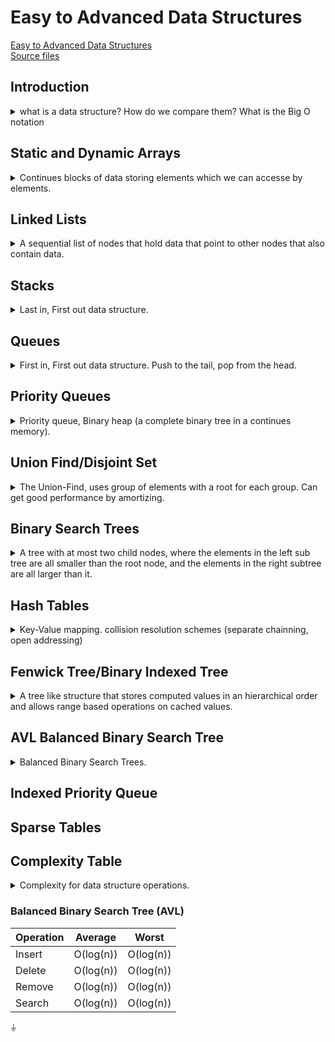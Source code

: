 <!--
ignore these words in spell check for this file
// cSpell:ignore nlex heapify Kruskal Treap inorder
-->

# Easy to Advanced Data Structures

[Easy to Advanced Data Structures](https://www.udemy.com/course/introduction-to-data-structures/) \
[Source files](https://github.com/williamfiset/Algorithms)

## Introduction

<details>
<summary>
what is a data structure? How do we compare them? What is the Big O notation
</summary>

> - A data structure is a way of organizing data so that it can be used effectively
> - they are essential ingratiates in creating fast and powerfull algorithms
> - they help to manage and organize data
> - they make code cleaner and easier to understand

**ADT** - abstract data type:\
an abstraction of a data structure that only provides the interface that a concrete data structure must uphold. it defines how the data structure should behave and what methods it has, but not how.

| Abstraction (**ADT**) | Implementation (**DS**)                                       |
| --------------------- | ------------------------------------------------------------- |
| List                  | Dynamic array, linked List                                    |
| Queue                 | Linked list based queue, Array based queue, stack based queue |
| Map                   | Tree map, Hash map, Hash table                                |
| Vehicle               | Golf cart, Bicycle, smart car                                 |

#### Understanding Space-Time Complexity

when we compare data structures as programmers, we ask ourselves

> - "how mush **time** does this algorithm need to finish?"
> - "how much **space** does this algorithm need to finish?"

the standard notations we use is the BIG O notations.\
there is also big theta notation, but it's less important

> "Big-O Notation gives an upper bound of the complexity in the **worst** case, helping to quantify performance as the input size becomes **arbitrarily large**"

for example, in the linked list, the worst case for search is when the searched element is in the end of the list, so the complexity is linear. same for space. we only care about arbitrary large input, the rest is meaningless in theory, so factors, constants and such are ignored.

these are the common complexcities, n being the input size.

| Complexicy        | Notation     | Notes         |
| ----------------- | ------------ | ------------- |
| Constant          | O(1)         |               |
| Logarithmic       | O(log(n))    | binary search |
| Linear            | O(n)         |               |
| Liner-logarithmic | O(n log (n)) | merge sort    |
| Quadric           | O(n^2)       |               |
| Cubic             | O(n^3)       |               |
| Exponential       | O(b^n), b>1  |               |
| Factorial         | O(n!)        |               |

> "Let _f_ be a function that describes the running time of a particular algorithm for an input size _n_"

we only care about the highest exponenet size, we can ignore constants, either for additions or multiplications, in theory, it doesn't matter, because the higher order power (term) will be dominant.

$
f(n) = 7log(n)^3 + 15n^2 +2n^3 +8 \\
O(f(n))= O(n^3)
$

examples of constants time running algorithms, linear time, quadric time. logarithmic time (binary search),

- finding all subsets of a set - O(n^2)
- finding all permutations of a string -O(n!)
- sorting with mergesort - O(n log(n))
- Iterating over all the cells in a matrix with n rows and m columns -O(n\*m)

</details>

## Static and Dynamic Arrays

<details>
<summary>
Continues blocks of data storing elements which we can accesse by elements.
</summary>

The array is probably the most used data structure.

> "A static array is a fixed length container containing n elements indexable from the range \[0,n-1]"

indexable mean that each slot/index (element) can be referenced with a number. static arrays are contentious slice of memory,all the elements are adjacent.

> - Used for storing and accessing sequentail data
> - Temporarily storing objects
> - Used by IO routines as buffer
> - Lookup tables and inverse lookup tables
> - Can be used to return multiple values from a function
> - Used in dynamic programming to cache answer to subproblems

access time is constant, because they are indexable. searching is linear time (we might need to traverse everyting), we can't insert /append or delete from static arrays. in dynamic arrayes, insertion and deletion is linear (we might need to shift everything), appending is constant time (assuming their is space available).

elements in array are postion based, and we use zero base indexing. elements can be iterated over, we usually use the square brackets notation "\[index]" to denote indexing. using a negative index or an index n or larger, we should get an out of bounds exception.

dynamic arrays are also indexed, but they also offer mechanics for growing and shrinking in size, we can add elements (to the end) or insert them(at any postion), and even remove them (requires reordering the array, or even shrinking it).

wc can implement a dynamic array with an underlying static array, when we need to add more elements, we create a new static array and copy all elements.

java source code implementation. the only intersting part is the implementation of the iterator.

</details>

## Linked Lists

<details>
<summary>
A sequential list of nodes that hold data that point to other nodes that also contain data.
</summary>

Each node contains data and a reference to the next node, the last node has a reference to null. used for separate chaining in hash tables and when implementing graphs.

terminology:

- head - the first node in a linked list
- tail - the last node in a linked list
- pointer - also called reference, tells us who the next node is
- node - a structure containing both the data and the pointer to the next node

A doubly linked list holds an additional pointer to the previous node, it makes traversal easier (going backwards is possible), but requires more space. doubly linked list also keep the tail exposed, so we can traverse it backwards, and removing nodes can be done in a constant time.

inserting - travel until we find where we want to insert the next node, stich it together.

```
inserted = new NODE(value)
inserted->next = current->next
current->next = inserted;
```

doubly linked list is similar, but with a lot more stiching to be done (we can't forget the 'previous' pointer)

```
inserted = new NODE(value)
inserted->next = current->next
inserted->prev = current
current->next = inserted;
inserted->next->prev = inserted
```

removing elements from a singly linked list, we can either use two pointers, with one lagging behind, so when the first pointer matches the node to remove, we can stich the nodes together, we can also use a trick that we use one travesal pointer, and when we find the element to remove, we swap the contents with the content of the next node and then we can safely remove the next on.

```
currentNode;
nodeBefore;
nodeBefore->next = curretNode->next;
delete currentNode;
```

removing a node from a doubly linked list is easier, once we find the node, we simply stich the previous and the next nodes together.

```
currentNode->prev->next = currentNode->next;
currentNode->next->prev = currentNode->prev;
delete currentNode;
```

in singly linked list, we can't elements from the tail easily, we need to reach it each time. in a doubly linked list we can always get the previous element so we can fix the tail.

java source code implementation. uses a NODE\<T> class. size is stored (not calculated). edge cases are removing when there is only one element. removing nodes by index (possible, just usually not exposed), another iterator implementation

</details>

## Stacks

<details>
<summary>
Last in, First out data structure.
</summary>

LIFO - last in, first out. push, pop, and peek.

> "one ended linear data structure which models a real world stack by having two primary operations, namely **push** and **pop**."

stacks are used in text editors, to undo operations, to keep track of matching brackets, used in programming to model recursion, using Depth First Search (DFS) on a graph.

getting the size is O(1), searching is O(N), because we need to pop all elements, and then push them back.

Example of using a stack to match brackets:\
every left bracket we find, we push to the stack, for a right brackets, we check if the stack not empty, and we check the top of the stack, if the top of the stack is the same type of the incoming bracket, we pop and continue. if they don't match then there is a problem, no need to check anymore. in the end we check that the stack is empty at the end of the operation.

Tower of Hanoi:\
moving elemens from stacks with constraints.

Stacks are usually implemented with arrays, linked list or double linked list. we have a head, and each time we add an element, we add it before the head, and it becomes the new head. popping an element is removing the head and setting the head to what is wasp pointing to. if we use an array then we keep track of the index of the last added element.

java source code implementation. uses a doubly linked list, nothing intresting.

</details>

## Queues

<details>
<summary>
First in, First out data structure. Push to the tail, pop from the head.
</summary>

FIFO - First in, first out.

> "Linear data structure which models a real world queues by having two primary operations, namely **enqueue** and **dequeue**."

we can enqueue (push element to the back), or dequeue (remove from front). terminology can be inconsistent, "enqueuing = adding = offering - pushing to the back", while "dequeue = polling = pop front = removing".

we always have a front and a back back end.

queues are used to model Breadth First Search (BFS) graph traversal, to keep track of a limited number of elements, to manage requests in order.

### Breadth First Search (BFS)

we have a graph, for every element, we (enqueue) push all the connections of the node into the queue, and then search from the front element (dequeue it) and repeat this until the queue is empty. in this pseudo code we modify the elements.

```pseudo
Let Q be a Queue
Q.enqueue(starting_model)
starting_node.visited = true
While Q is not Empty Do:
    node = Q.dequeue()
    For neighbor in neighbors(node):
        If neighbor as not been visited:
            neighbot.visited = true;
            Q.enqueue(neighbor)
```

### Implementations

We can implement queues with arrays (circular buffer?), or with linked lists. for a singly linked list, we add(enqueue) at the tail (back), and we pop (dequeue) from the head, each time we move the head forward.

java source code implementation. uses a doubly linked list, nothing intresting.

</details>

## Priority Queues

<details>
<summary>
Priority queue, Binary heap (a complete binary tree in a continues memory).
</summary>

Priority queues and heaps. Min and Max priority queues, binary heaps (sinking and swimming, sift down and sift up, bubble up and bubble down).

> "An ADT that operates similarly to a regular queue, except that **each elements has a certain priority**. The priority of the elements in the priority queue determines the order in which elements are removed from it"
>
> Priority queues can only hold elements that are comparable (support ordering, usually the 'less than' operator).

example with numbers, taking the smallest number.

we implement this ADT with a **heap**.

> - "A heap is a **tree** based DS that satisfies the **heap invariant** (the heap property): If A is a parent node of B then A is ordered with respect to B for all nodes A, B in the heap."
> - this means that the value of the parent node is always at the same relation to all of it's child nodes.
> - in a max heap, the parent node is always larger than than the child nodes, and in a min heap, always smaller. there is no defined relation between sibling nodes.

the heap helps us implement the priority queue. heaps aren't necessarily binary, they must be trees (can't contain cycles).

Priority queues usages:

- certain implementations of Dijkstras's shortest path algorithm.
- anytime we dynamically use 'get next best' or 'next worst'.
- Huffman encoding (lossless data compression).
- Best First Search algorithms such as **A\***.
- Minimum Spanning Tree algorithms/

complexity:

- construction is O(n) - from linear array, basis for heap sort.
- polling is O(log(n)) - take the root, might require reordering the heap to maintain the heap invariant.
- peeking is O(1) - without removing.
- adding is O(log(n)) - might need to reshuffle the heap.
- naive removing O(n)
- advanced removing (with hash table) O(log(n))
- naive contains O(n)
- advance contains (with has table) O(1)

as we can see, we can use a hash table to optmize some methods. this will be covered later.

### Turning Min Priority queue into a max Priority queue

most libraries provide just one of these two, either a max or a min priority queue. if we want the other, we need to make it ourselves. one way to hack this is to provide the comparable function and negate it. the other way is to negate the numbers before inserting them and when removing them. this works for signed numbers, not so much for classes or unsigned numbers.\
for strings, suppose we have compartoar _lex_,and it' negation _nlex_, s1 and s2 are strings, to get nlex we simply negate the value of lex (multiplying by -1).

### Inserting elements to binary heap

we use binary heaps for priority queues because it usually gives the best time complexity (better than linked list). There are many types of heaps(binary, fibonacci, binomial, pairing...).

> - "A binary is a binary tree that supports the heap in variant. in a binary tree, every node has exactly two children".
> - even leafs have exactly two children, its just that those children are null.
> - "A complete binary tree is a tree in which at every level, except possibly the last, is completely filled and all the nodes are as far left as possbile"

a canonical way of representing the complete tree haps is with an array. this gives us fast operations, as long as we maintain the structure of the complete binary tree.

- level 0 : index 0 (1)
- level 1 : index 1,2 (2)
- level 2 : index 3,4,5,6 (4)
- level 3 : index 7,8,9,10,11,12,13,14 (8)

> "let i be the parent node index:
>
> - left child index: 2i +1
> - right child index: 2i + 2
>
> (assuming zero based)"

- level 0 : 0 -> \[1,2]
- level 1 : 1 -> \[3,4], 2 -> \[5,6]
- level 2 : index 3 -> \[7,8], 4 -> \[9,10], 5 -> \[11,12], 6 -> \[13,14]

when we add nodes, we should manitain the heap invariants, we always add the new element at the lowest, first empty position, and from there we start bubbling up if needed. if the element is larger than parent, swap with parent, contniue to do so until we no longer violate the heap invariant.

### Removing elements from binary heap

removing the root is called polling, we don't need to search for the index, it's always the top element at index 0. to remove the root, we swap it with the last element index, remove the last element (which contained the previous root). and now that we are violating the heap invariant, we start bubbling down. we look at the children and swap with the smallest (prefring the left node), continue doing so.\
if we want to remove an element which isn't the root, we first search for it in the tree (linear search), we swap it with the last node, and do a bubble up again.\
we always work with swapping the last element and then bubbling up and down.

- polling is O(log(n)) - we know where the root is, and we do one operations per tree level.
- removing is O(n), we first search for the element, and then we perform the bubbling operations from that point.
- there is actually a better way to remove element.
  > "The inefficiency of the removal algorithm comes from the fact that we have to perform a linear search to find out where the an element is indexed at. What if instead we did a lookup using a _Hashtable_ to find out where a node is indexed at?\
  > A _hashtable_ provides constant time lookup and update for mapping from a key (the node value) to a value (the index)"

every value is mapped to the index, we can map the value to several indices with a set or tree set of indexes. at each bubbling operations we swap the values in both trees (data tree and index tree).

### Implementations

java implementations, using a comparable interface, heap size (last added index), heap capacity (which can grow), the '_heapify_' process (complexity of O(n)), we also have a map for the indices, which we use for checking if a heap contains an element, and for removing elements. swim is bubble up, sink is bubble down. swapping requires additional overhead for swapping the index map. when we remove from the middle of the heap we first check sinking, ad afterwards we check swimming.

</details>

## Union Find/Disjoint Set

<details>
<summary>
The Union-Find, uses group of elements with a root for each group. Can get good performance by amortizing.
</summary>

> "Union Find is a data structure that keeps track of elements which are split into one or more **disjoint sets**. It has two primary operations: **find** and **union**."

- find - given an element, find which group it belongs to
- union - merge two group together

example with magnets:

- we label all the numbers and merge them together based on attraction (proximity).
- each round we unify magnets into groups, or groups with other group.
- eventually we get one group.
- (this looks like an HLM thing)

Union Find (**UF**) are used in Kruskal's algorithm, grid percolation, network connectivity, finding the least common ancestor in trees, image processing.

the complexity for construction is O(n) uses &alpha;(n), which is amortized constant time for most operations.

### Kruskal Algorithm

Kruskal's minimum spanning tree algorithm.

> "Given a graph G = (V,E), we want to find a **Minimum Spanning Tree** in the graph (it may not be unique). A minimum spanning tree is a subset of the edges which connect all vertices in the graph with the minimal total edge cost."

each edge/link (connection between vetices/nodes) has a cost, and we want to touch all the vertices with the minimal cost total.

steps:

1. sort edges by ascending edge weight.
2. walk through the sorted edges and look at the nodes that are connected, if they are already unified (belong in the same group), keep going, otherwise, unify them and include the edge.
3. the algorithm terminates when every edge has been processed or all vertices have been unified into one group.

### Union and Find operations.

> "To begin using Union Find, first construct a bijection (a mapping) between your object and the intgers in the range [0,n)"

note: this step is not necessary, but it will allow us to construct and array-based union-find.

we don't have a specific order to how to map object to numbers, it just needs to be one-to-one relation, we should store it a lookup table. \
we then create an array, where each element is the mapping index of an object.

example, 12 objects, mapped into A-L, for now, we don't use path compression

| Object     | E     | F     | I     | D     | C   | A     | J     | L     | G     | K     | B     | H     |
| ---------- | ----- | ----- | ----- | ----- | --- | ----- | ----- | ----- | ----- | ----- | ----- | ----- |
| Lookup     | 0     | 1     | 2     | 3     | 4   | 5     | 6     | 7     | 8     | 9     | 10    | 11    |
| Unions - 1 | 0     | **0** | **4** | **4** | 4   | **6** | 6     | **0** | 8     | **4** | **6** | 11    |
| Unions - 2 | **4** | 0     | 4     | 4     | 4   | 6     | **4** | 0     | **0** | 4     | 6     | **8** |

for some index i in the array,the parent is going to be what's inside i in the array.
to unify, we look at the root node, and we change the parents.

- Union(C,K) root nodes are 4,9, so one of them (C) becomes the parent.
- Union (F,E) root nodes are 0,1, so one of them (F) becomes the parent.
- Union (A,J) root nodes are 5,6, J becomes the parent
- Union (A,B) root nodes are 6,10, so we merge the smaller group, and J is the parent.
- Union (C,D) root nodes are 4,3, C is the bigger group, now parent
- Union (D,I) root nodes are 4,2, C is the bigger group, now parent
- Union (L,F) root nodes are 6,0, E is the parent
- Union (C,A) root nodes are 4,6, both are groups, C is larger, J's parent is C, but A,B still point to J,
- Union (A,B) root nodes are 4,4 no need to do anything
- Union (H,G) root nodes are 11,8, choose one as parent
- Union (H,F) root nodes are 8,0, E group is larger.
- Union (H,B) root nodes are 8,4, C group is larger

and now we are done.

> - Find: "To _find_ which componenet a particular element belongs to find the root of that componenet by following the parent nodes until a self loop is reached (a node who's parent is itself)."
> - Union: "To _unify_ two elements find which are the root nodes of each component and if the root nodes are different make one of the root nodes be the parent of the other."
>   we don't "un-union' elements, we only change the top root nodes, not all the children.
>   the number of componenets is the number of the roots remaning, the number of root nodes never increase.

so far, we don't support the nice amortized &alpha;(n) complexity.\
checking if H and B belong to the same group requires five hops, and this can get much worse. depending on how we grouped them together.
H->G->E->C \
B->J->C

### Path Compression

this is what makes the Union-Find have &alpha;(n) complexity.

everything point to the root node, at each search we change the root node, we should always have at most two levels.

| Object   | A   | B   | C   | D   | E   | F   | G   | H   | I   | J   |
| -------- | --- | --- | --- | --- | --- | --- | --- | --- | --- | --- |
| Lookup   | 0   | 1   | 2   | 3   | 4   | 5   | 6   | 7   | 8   | 9   |
| Unions-1 | 0   | 1   | 2   | 3   | 4   | 5   | 6   | 7   | 8   | 9   |

- Union(A,B)
- Union(C,D)
- Union(E,F)
- Union(G,H)
- Union(I,J)
- Union(J,G)
- Union(H,F)
- Union(A,C)
- Union(D,E)
- Union(G,B)
- Union(I,J)

regular mode:

> A->B->C->D->E \
> F->E \
> G->H->E \
> J->I->H-->>E

checking if J and A are in the same group will take a lot of jumps.

with path compression:

> C->D->E \
> A->D->E \
> B->E \
> G->E \
> J->E \
> I->E \
> F->E \
> H->E

the check is much shorter, because we reduced the levels between each node and the parent. it also becomes stable. at each iteration we compress the path, so subsequent checks become faster.

### Implementation

java source code, we track the parents of each element (root), we have an array of sizes for each component. we start with each elements having itself as a root and size of 1. when we call find, we first find the root regularly, and then we update the path from it to the parent and making all elements point to the root as their root element.\
the root nodes contain the sizes, once something has been merged, the 'size' of it becomes irreverent, and we would never look it up again. we use intgers rather than objects, it's easier to do so, we can simply keep the elements in a map and use the index number to find it in our arrays.

```java
public int find (int p){
  int root = p;
  while (root != id[root])
  {
    root = id[root]; // find root
  }
  while (p! =root)
  {
    int next = id[p]; //exchange and update
    id[p] = root;
    p= next;
  }
  return root;
}

public void unify(int p, int q){
  int root1 =find(p); //path compression happens here
  int root2 =find(q); //path compression happens here
  if (root1 == root2) return; //same group already
  if (sz[root1] < sz[root2]) //which root is larger
  {
    sz[root2]+= sz[root1]; // update sizes
    id[root1] = root2; //make one the root of the other
  }
  else
  {
    sz[root1]+= sz[root2];
    id[root2] = root1;
  }

  --numComponents; // decrease the number of components, because we merged two groups
}
```

</details>

## Binary Search Trees

<details>
<summary>
A tree with at most two child nodes, where the elements in the left sub tree are all smaller than the root node, and the elements in the right subtree are all larger than it.
</summary>

> "A tree is an undirected graph which satisfies any of the following defintions:
>
> - An acyclic connected graph (no cycles).
> - A connected graph with N nodes and N-1 edges.
> - A graph in which any two vertices are connected by _exactly_ one path"

a tree has a root node. any node can be a root.
a child is a node extending from another node. A parent node is the inverse of this. the root note has no parent (although it's sometimes useful to assign to sat that it's its' own parent, like file systems tree). a leaf node is a node with no children. subtree is a tree entirely containted inside a another tree. a single node is a subtree.

a binarty tree is a tree in which every node has at most two child nodes.

> "A **binary search tree** is a binary tree that satisfies the **BST invariant**: left subtree has smaller elements and right subtree has larger elements than of that of parent node."

duplicate values are sometimes allowed, but we usually don't need them.

usages

- Binary search tree (BSTs)
  - Implementation of some Map and Set ADTs
  - Red black Tree
  - AVL Tree
  - Splay Tree
  - etc...
- Implementain a binary heap
- Syntax tree (for the compiler and calculator)
- Treap - a probabilistic DS (a randomized BST)

the complexity of a binary search tree operations is O(log(n)) in the average case, but in the worst case (degenerate tree) we can have worse performance (linear complexicy).

[tree visualization tool](https://www.cs.usfca.edu/~galles/visualization/BST.html)

### Insertion

elements must be comparable, so that they could be ordered inside the tree.
we compare a the value of the inserted element to the current node, if larger, we move to the right node, if smaller, the left node,if the child node it that direction doesn't exist, we create a new node. for equality cases we can allow duplicates or not.

on random data, we get O(log(n)) complexity, but for sorted data we get linear complexity.

### Removal

removing elements is more complicated, but we can look at is a two steps process.

> 1.  Find the element we wish to remove (if it exists)\
>     when we search, there are four options.
>
>     1.  we hit a null node, which means the value does not exist within our tree.
>     2.  Compeator value equal to 0, element found
>     3.  Compeator value less than 0, the value can be the left subtree
>     4.  Compeator value less greater 0, the value can be the right subtree
>
> 2.  Replace the node we want to remove with it's successor (if any) to maintain the BST invariant.\
>     to remove a node, there are again four cases:
>     1. Node to remove is a Leaf node (no children). just remove it,don't forget to fix it from the parent (remove the reference).
>     2. node to remove has left subtree, but not right subtree. the successor of the node we remove will become the root of the subtree (don't forget to fix the parent link).
>     3. node to remove has right subtree, but not left subtree. same as the earlier case.
>     4. node to remove has both subtrees. the successor can "either the **largest value** in the _left subtree_, or the the **smallest value** in the _right subtree_".

> "the **largest value** in the _left subtree_ satisfies the BST invariant because it is larger then anything else in the left subtree, but smaller than anything in the right subtree, because it was found in the left subtree."

same logic applies for the **smallest value** in the _right subtree_.

we go once to one side, and then continue all the way with the other side.

we copy the value from the successor and overwrite the value we wanted to remove, now we perform the remove operation on the 'duplicated' successor element. the successor node will never have both children nodes, so we don't have much complications to worry about.

### Traversal

three types of traversals that are defined recursively
-PreOrder - current node is processed _before_ the children node
-InOrder - current node is processed _between_ children node
-PostOrder - current node is processed _after_ the children node
-Level Order Traversal - process layers by layer. uses breadth first search with a queue.

```
preorder(node):
  if node == null: return
  print(node.value)
  preorder(node.left)
  postorder(node.right)

inorder(node):
if node == null: return
  inorder(node.left)
  print(node.value)
  inorder(node.right)

postorder(node)
  if node == null: return
  preorder(node.left)
  postorder(node.right)
  print(node.value)
```

when we do **inorder** traversal and print, it means we print the elements in ascending order.

a level order travesal uses a queue, we do a breadth first search, we push the root to the queue, and then we start cycling until the queue is empty, we take the element from the queue, and push the children of that node into the queue.

```
let q = Queue
q.push(root)
while (!q.empty):
  let n = q.pop()
  process(n)
  q.push(n.left)
  q.push(n.right)

```

### Implementation

java source code. the data must extend the Comparable interface, some iterator stuff, as usual.

</details>

## Hash Tables

<details>
<summary>
Key-Value mapping. collision resolution schemes (separate chainning, open addressing)
</summary>

> "A Hash table is a data structure that provides a mapping form the key to the values using a technique called _hasing_."

key values pair, kays must be unique (values don't have to be), a key is mapped to a value. we can use Hash table to track frequencies.

we can construct a mapping between any type of keys and value, as long as the key is **hashable**.

### Hash Functions

> "A hash function _H(x)_ is a function that maps a key 'x' to a whole number in a fixed range."

the result of the hash funcion doesn't have to be unique,we can have hash functions for any type of key, not just numeric values(strings and objects). hash function can be simple or complicated

> "if _H(x) == H(y)_ then objects x,y **might be equal**, but if _H(x) != H(y)_ then x,y are **certainly not equal**."

this property means we can use hash functions to speed up comparison of objects, if we have their hash value, we can compare the hash value to see if they match or don't match, if they don't match, we don't need to compare the objects themselves, only if they match, we need to check the complete contents. for files, this is part of the checksum.

a hash function must be **deterministic**, _H(x)_ should always produce the same hash value, and never something else. we would like the function to be uniform, so that we minimize the number of _hash collision_, a hash collision is when two elements map to the same hash value.

> Q: "What makes a key of type T _hashable?"_
>
> A: "Since we are going to use hash functions in the implementaton of our hash tale we need our hash functions to be _deterministic_. To Enforce this behavior,we demand the the _keys used in our has table are immutable data types_. Hence, if a key of type T is immutable, and we have a hash function _H(k)_ defind for keys k of type T then we say a key of type T is hashable."

we would like a very fast insertion, lookup and removal time the data we are placing within our hash table. we can get this is O(1) complexcity by using a hash function as a way to index into as hash table. the O(1) applies only if we really do have a good unifrom hash function.

### Collision Resolutions

when two values are hashed to the same location, we get a hash collision. there are many techniques two solve this issue, we will focus on two of them

> - "**Separate chainging** deals with hash collisions by maintaining a data structure (usually a linked list) to hold all the different values which hashed to a particular value."
> - "**Open addressing** deals with hash collisions by finding another place within the hash table for the object to go by offsetting it from the position to which it hashed to."

### Separate Chaining

we store both the key and the value in the linked list block. when we insert and detect a collision, we push the new value into the contained data structure. for searching (finding), we use the hash function to detect where (at which bin/list) the element should be, and then we limit our search.\
if our hashtable becomes too big (with too many elements in each bin), and we want to maintain the constant time behavior, we can use a larger hash table (have more bins that keys can match into) with shorter chains, so we re-calculate the hash value for each element and insert it into the new hash table.\
we don't necessarily have to use a linked lists, we can use a tree (binary, self balancing), an array, or some hybrid combinantion (like Java HashMap, switching from linked list to tree), these might be more memory intensive then simple linked lists and harder to implement.

source code in java, we might want to cache the hash code (calculate once and store) so we don't repeat this calculation (especially for keys with linear time complexity to calculate the hash). we have a deafult capacity (number of bins) and some logic to decide when to increase the the capacity. our keys are created from a separate function that uses the hash value (which is an unconstrained number) and normalizes it into the range of the capacity. a method to resize the table.

### Open Addresssing

key &rarr; hash value &rarr; index.

in open addressing, they key-value pairs are stored in the table (the array) itself, and not in a separeate data structure. this means we really care about the the size of the hash table and how many elements are currently in it.

the load factor is denoted as &alpha;, and is the ration between the number of element in the table and the size (capacity).
$$ Load\ factor = \frac{Items\ in \ Table}{Size\ of\ Table}$$

once we have too many elements in the table, it becomes diffult to find empty places to add elements, and matching elements can also become less efficient.

> "The O(1) constant time behavior attributed to hash tables assumes the load factor(&alpha;) is kept below a certain fixed value. this means that once &alpha; > _threshold_ we need to grow the table size (ideally exponentially, e.g double)."

a graph from wikipedia the shows that once we reach a certain threshold of the load factor, the performance of the linear probing methods (such as open addressing) becomes much worse than that of separate chainning.

when we insert an element into an open addressing table, we compute the original hash value for the key and the required position, if the position is empty, great, we add the element there. if it's occupied, we use a probing sequence _P(x)_ and offset the current position, we keep doing this until we find an onoccupied spot.

there are an infinite number of probing sequences, such as:

- Linear probing $P(x) = ax+b$. a,b are constants.
- Quadratic probing $P(x) = ax^2+bx +c$. a,b,c are constants.
- Double Hashing $P(k,x) = X*H_2(k)$. H2 is c secondary hash function on the key.
- Pseudo random $P(k,x) = x*RNG(H(k),x))$. RNG is a random number generator function seeded with H(k).

pseudo random will still be determinsic, as we always seed it using the hash value of the key.

Chaos with cycles:\
a problem is that most probing sequences tend to produce a cycle shorter than the table size itself, this means that even if the load factor is below 1 (there are still open locations), we won't reach them and be stuck in a loop. we usually restrict the domain of the probing to those who produce cycles of size n.

for table of size N, H(k) is a hashing function and P(k,x) is a probing function. the following is the general insertion method.

```
x:=1
keyHash :=H(k)
index := keyHash

while table[index] != null:
  index = (keyHash + P(k,x)) Mod N
  x=x+1

insert (k,v) at table [index]
```

#### Linear Probing

we offset the index by using a probing function.

Linear probing is a method which probes according to a linear formula: $P(x) = ax +b$. where a and b are constants and a is not zero. the constant b is obsolete. the problem is that this probing won't necessarily produce a fully cycle of size n.\
assume p(x) = 3x, H(k) =4, N=9. we get an infinite loop of probing only three locations.

> 1. H(k) + P(0) Mod N = 4
> 2. H(k) + P(1) Mod N = 7
> 3. H(k) + P(2) Mod N = 1
> 4. H(k) + P(3) Mod N = 4
> 5. H(k) + P(4) Mod N = 7
> 6. H(k) + P(5) Mod N = 1
> 7. H(k) + P(6) Mod N = 4
> 8. H(k) + P(7) Mod N = 7
> 9. H(k) + P(8) Mod N = 1
>
> ...

we need to determine:

> Q: "which value(s) of consant _a_ in P(x) = ax produce a full cycle module N?"\
> A: "This happens when _a_ and N are **relatively prime**. two number are relatively prime if the **greatest common denominator (GCD)** is equal to one. Hence, when GCD(_a_,N) = 1 the probing function P(x) will be able to generate a complete cycle and we will ways be able fo find an empty bucket!."

relatively prime numbers examples:

| N   | _a_ | GCD | relatively prime? |
| --- | --- | --- | ----------------- |
| 9   | 6   | 3   | No                |
| 9   | 9   | 9   | No                |
| 10  | 6   | 2   | No                |
| 11  | 6   | 1   | Yes               |
| 11  | 22  | 11  | No                |
| 15  | 14  | 1   | Yes               |
| 15  | 12  | 1   | Yes               |

a common choice is to use P(x) =1\*x, because the gcd will always be 1. when we resize the table the probing function shouldn't change (so the GCD will still be 1).

#### Quadratic Probing

this time, our probing function P(x) is quadratic formula $P(x) = ax^2 +bx +c$. where a,b,c are constants, a is not zero, and c is obsolete. we still need to be worried about infinite loops.

assume p(x) = 2x^2 +2 , H(k) =4, N=9. we get an infinite loop of probing only two locations.

> 1. H(k) + P(0) Mod N = 4
> 2. H(k) + P(1) Mod N = 7
> 3. H(k) + P(3) Mod N = 4
> 4. H(k) + P(4) Mod N = 7
> 5. H(k) + P(6) Mod N = 4
> 6. H(k) + P(7) Mod N = 7
>
> ...

> so what kinds of probing function do always work?
>
> 1. let P(x) = x^2, keep the table size a prime number greater than 3 and keep the load factor (&alpha;) below 0.5
> 2. let P(x) = (x^2 + x)/2 and keep the table size a power of 2.
> 3. let P(x) = (-1^x)\*x^2 and keep the table size a prime N when N is congruent to 3 mod 4;

(e.g N = 23, a prime where 23 mod 4 = 3)

we will focus on the second form, $P(x) = (x^2 +x)/2$. where table size is power of 2.

assume N=8 (power of two), load factor = 0.4. so threshold before resize is 3.

| Operation       | Hash          | Probing result          | index | note                            |
| --------------- | ------------- | ----------------------- | ----- | ------------------------------- |
| insert(k1,v1)   | H(k1) = 6     | p(0)=0                  | 6     |                                 |
| insert(k2,v2)   | H(k2) = 5     | p(0)=0                  | 5     |                                 |
| insert(k3,v3)   | H(k3) = 5     | p(1)=1,P(2)=3           | 0     | collisions, resize from 8 to 16 |
| re-inset(k3,v3) | H(k3) = 5     | P(0)=0                  | 5     |                                 |
| re-inset(k2,v2) | H(k2) = 5     | p(1)=1                  | 9     | collision                       |
| re-inset(k1,v1) | H(k1) = 6     | p(1)=1                  | 7     | collision                       |
| insert(k4,v4)   | H(k4) = 35410 | P(0)=0                  | 2     |                                 |
| update(k3,v5)   | H(k3) = 5     | P(1)=0                  | 5     | update value, k3 already exists |
| insert(k6,v6)   | H(k6) = -6413 | P(0)                    | 3     |                                 |
| insert(k7,v7)   | H(k7) = 2     | P(1)=1, p(2)=3, P(3) =6 | 8     | collisions                      |

#### Double Hashing

This time we use a double hashing probing function, $P(k,x) = x*H_2(k)$ where H2(k) is a second hash function.
h2(k) must has the same types of keys as h1(k),

> Note: double hashing reduces to linear probing (except that the constant is unknown until linear run time)

we still can run into the same problem where we can run into infinite cycles.
to fix this we can pick a table size which is a prime factor and choose a delta value &delta;
$\delta =H_2(K)\ mod\ N$. if delta is zero, we are guranteed to be stuck in a cycle. so we limit the delta between 1 inclusive and N (exclusive), so if N is prime, the gcd will always be 1.
this ensures that we won't get in a cycle.

we need an additional hash function that works with the same type, we want a systematic way to produce a hash function.
there are many well known hash function (a pool called _universal hash functions_), which operate on fundamental data types.

example with double hashing, P(x)= x\*H2(K), table size n =7, factor &alpha; = 0.75, so we resize at 5 elements/

| Operation        | Hash                      | delta &delta;          | Result                                   | index | note                                        |
| ---------------- | ------------------------- | ---------------------- | ---------------------------------------- | ----- | ------------------------------------------- |
| insert(k1,v1)    | H1(k1) = 67 , H2(k1) = 34 | 34 mod 7 = 6           | 67 + 0\*6 mod 7                          | 4     |                                             |
| insert(k2,v2)    | H1(k2) = 2, H2(k2) = -79  | -79 mod 7 = 5          | 2 + 0\*5 mod 7                           | 2     |                                             |
| insert(k3,v3)    | H1(k3) = 2, H2(k3) =10    | 10 mod 7 =3            | 2 +0\*3 mod 7, 2+1\*3 mod 7              | 5     | hash collision                              |
| insert(k4,v4)    | H1(k4) = 2, H2(k4) = 7    | 7 mod 7 =0 -> **1**    | 2 +0 \*1 mod 7, 2+1 \*1 mod 7            | 3     | limit delta to 1, hash collision            |
| update(k3,v5)    | H1(k3) =2 , H2(k3) = 10   | 10 mod 7 =3            |                                          | 5     | update                                      |
| insert(k6,v6)    | H1(k6) =3 , H2(k6) =23    | 23 mod 7 =2            | 3+0\*2 mod 7, 3+1\*2 mod 7, 3+2\*2 mod 7 | 1     | collisions, need to resize, 7\*2 = 14 ~= 17 |
| re-insert(k6,v16 | H1(k6) = 3 , H2(k6) = 23  | 23 mode 17 = 6         | 3 + 0\*6 mod 17                          | 3     |                                             |
| re-insert(k2,v2) | H1(k2) = 2, H2(k2) = -79  | -79 mod 17 = 11        | 2 + 0\*11 mod 7                          | 2     |                                             |
| re-insert(k4,v4) | H1(k4) = 2, H2(k4) = 7    | 7 mod 17 =7            | 2 +0 \*7 mod 17, 2+1 \* 7 mod 17         | 9     | hash collision                              |
| re-insert(k1,v1) | H1(k1) = 67, H2(k1) =34   | 34 mod 17 = 0 -> **1** | 67 +0\*\1 mod 17                         | 16    |                                             |
| re-insert(k3,v5) | H1(k3) = 2, H2(k3) =10    | 10 mod 17 =10          | 2 +0\*10 mod 17, 2+1\*10 mod 17          | 12    | hash collision                              |
| insert(k7,v7)    | H1(k7) = 15, H2(k7) =3    | 3 mod 17 =3            | 15+0\*3 mod 17                           | 15    |                                             |

#### Removing Elements

when we remove naively, we will run into problem, we replace a remove element with a null, but that means we stop searching.
one method to handle this is to use a specific marker called 'a tombstone', which indicates that this index once contained an element, so we need to keep searching.
tombstone count as filled elements, so once we increase the size we get rid of them as part of the re-insertion process.
Additionally, we can replace a tombstone when we insert elements. when we search for values and go over tombstone, we can replace the first tombstone with the value we found.

### Implementation

java, generic, implements Iterable, has default capacity and load factors, threshold.
Tombstone element, a method to get a number which is a power of 2. quadratic probing function, normalizing indexes (make positive, mod by capacity).
resizing the table, trying to replace the tombstones we encounter, we will never run out of space because we keep increasing the size.

</details>

## Fenwick Tree/Binary Indexed Tree

<details>
<summary>
A tree like structure that stores computed values in an hierarchical order and allows range based operations on cached values.
</summary>
Binary indexed tree.

- Range Query
- Point updates
- Construction

motivation:

> "given an array of integer value, compute the range sum betwen index \[i,j) (include i, exclude j)"

we can do this for each range, start from the buttom and search upwards. but this gets redundant, we end up calculating the same values many times.
instead we can define P to ba array containing all the **prefix sums** of the array

> Array A: [5,-3,6,1,0,-4,11,6,2,7]\
> Array P: [0,5,2,8,9,9,5,16,22,24,31]

so when we want a sum of a range, we can compute the differences.
The problem is that when we want to update the original data, we need to calculate all the prefix sums again.
this means that we get O(1) for static unchanging arrays, but O(n) for updates.

> "A Fenwick Tree (also called a binary indexed tree) is a data structure that supports _sum ranges queries_
> as well as setting values in a static array and getting the value of the prefix sum up some index efficiently."

the construction is linear time, point update and range operations (sum, update) are log linear.

each cll is resposbile not only for itself, but also for other cells.

> "Unlike a regular array, in a fenwick tee, a specific cell is responsible for other cells as well.
> the position of the **least significant bit** (LSB) determins the range of responsability the cell has to the cells below himself."

fenwick trees are one based.

- for index 12, the binary is 1100, lsb is position 3, so this cells is responsible for 2^(3-1) = 4 cells.
- for index 11, the binary is 1001, lsb is position 1, so this cells is responsible for 2^(1-1) = 1 cells (itself).
- for index 10, the binary is 1010, lsb is position 2, so this cells is responsible for 2^(2-1) = 2 cells.

cells with odd number indexing (one-based) have lsb at position 1, so they are only responsible for themselves

to do a range query, we compute the prefix sum up to c certain index, which let's us perform the range sum queries. we start at some index and cascade down until we reach zero.

sum of up to 7 = A\[7] + A\[6]+ A\[4]. A\[7] is responsible only for itself,A\[6] is responsible for both itself and another cell, A\[4] is responsible for itself and three more cells, so we reach zero.
sum of up to 11 = A\[11] (self), + A\[10] (self + one), A\[8] (self + seven), which get us to zero.
sum of up to 4 = A\[4] (self + 3), we got to zero.

lets try an interval sum between 11 and 15:\
sum of 15 = A\[15] (1) + A\[14] (2) + A\[12] (4) ->A\[8] (8)\
sum of 11 (exclusive) = A\[10] (2) + A\[8] (8)

in the worst case,we are querying a cell that has a binary representation of all ones (number of the form 2^n-1), like 7,15,31... .
so, the worst case is for us to do two queries that cost log2(n) operations each.

> Range Query Algorithm:
> "To do a range query from [i,j] (both inclusive), a Fenwick tree of size N:

```
function prefixSum(i):
  sum:= 0
  while i!=0:
    sum = sum +tree[i]
    i = i - LSB(i)
  return sum

function rangeQuery(i,j):
  return prefixSum(j) - prefixSum(i-1)
```

### Tree Point Update

the reverse of the query sum

"we started at a value, and then continuously removed the lsb until we reach zero"

> - 13 = 0b1101 ,0b1101-0b0001 = 0b1100 = 12
> - 12 = 0b1100 ,0b1100-0b0100 = 0b1000 = 8
> - 8 = 0b1000 ,0b1000-0b1000 = 0b0000 = 0
> - 0 = 0b0000

a point update is adding the lsb, and cascading up until we land out of the array bounds. at every index we reach we need to update it with the new value

> - 9 = 0b1001, 0b1001 + 0b0001 = 0b1010 = 10
> - 10 = 0b1010, 0b1010 + 0b0010 = 0b1100 = 12
> - 12 = 0b1100, 0b1100 + 0b0100 = 0b10000 = 16
> - 16 = 0b10000, 0b10000 +0b10000 =0b100000 = 32

if we add x to postion 6, we need to update three cells in the fenwick tree. we add x to postions, 6,8,16
6 = 0b0110 -> 8 =0b1000 -> 16 = 0b10000

> To update the cell at index i in a fenwick Tree of size N:

```
function add(i,x):
  while i<N:
    tree[i] = tree[i]+x
    i = i + LSB(i)
```

### Fenwick Tree Construction

construction is O(n).

> Naive construction:\
> "Let A be an array of values, for each element in A at index i do a point update on the fenwick tree with a value of A\[i], there are n elements and each point update takes O(log(n)) for a total of *O(n*log(n))\*, can we do better?"

```
A=[a1,a2,,...,aN] //array
for (i=1 ;i <= N,++i )
{
  tree.add(i,a[i]);
}
```

> Linear construction:\
> Input values we wish to turn into a legitmate fenwick tree
>
> "Add the value in the current cell to the immediate cell that is responsible for us, this resembles what we did for th point update, but only once cell at a time.
> this is make the 'cascading' in range queries possible by propagatin the value in each cell throughout the tree."
>
> let i be the current index, the immediate cell above us is at position j given by: j:= i+LSB(i)

```
A=[a1,a2,,...,aN] //array
for (i=1 ;i <= N,++i )
{
  tree[i] +=A[i];
  tree[i+LSB(i)] += A[i]
}
```

or

```
A=[a1,a2,,...,aN] //array
for (i=1 ;i <= N,++i )
{
  tree[i] = A[i]; //initial construction
}

for (i=1 ;i <= N,++i )
{
  j = i + LSB(i)
  if j <= N:
    tree[j] += tree[i] ; update parents
}
```

we update two cells at each time, so the construction is linear time. we ignore parent which are out of bounds

```
#make sure vales is 1-based
function construct(values):
  N:= length(values)

  #clone the values
  tree = deepCopy(values)
  for i= 1,2,3,...,N:
    j:=i + LSB(i)
    if J<= N:
      tree[j] = tree[j]+tree[i]
  return tree
```

### Implementation

Java source code. take care about the indexing, we never use index zero. we need things to be one-based.
cascading up, cascading down, method set

```java
private int lsb(int i)
{
  return i & i-1;
  //return Integer.LowestOneBit(i); // java built in
}

public long prefixSum(int i)
{
  long sum = 0L;
  while (i !0)
  {
    sum += tree[i];
    i &= ~lsb(i); // same as i -= lsb(i); equivalent forms
  }
  return sum;
}
public long sum(int, int j)
{
  //make sure i <j and the are in the range
  return prefixSum(j)- prefixSum(i-1);
}
//add k value to index i (one base)
public add(int i,long k)
{
  while (i< tree.length)
  {
    tree[i]+=k;
    i+=lsb(i);
  }
}
// set index i to be equal to k, one based
public void set(int i, long k)
{
  long value = sum(i,i); //check what inside/ like tree[i]
  add(i,k-value); // add the difference, and let it propegate upwards
}
```

</details>

## AVL Balanced Binary Search Tree

<details>
<summary>
Balanced Binary Search Trees. 
</summary>

> "A **Balanced Binary Search Tree (BBST)** is a _self-balancing_ binary search tree.
> This type of tree will adjust itself in order to maintain a low (logarithmic) height allowing for faster operation such as insertions and deletions."

binary tree don't perform well with sorted data, but balanced search tree keep themselves balanced and maintain the form which allows them the same complexicy of O(long(n)) without degradation

> "The secret ingredient to most BBST algorithms is the clever usage of a _tree invariant_ and _tree rotations_.\
> A tree invariant is a property/rule you impose on your tree that it must meet after each operation.
> To ensure that the invariant is always satisfied a series of tree rotations are normally applied."

<img src='https://g.gravizo.com/svg?
 digraph Tree {
   A1 -> B1;
   A1 -> C1;
   B1 -> D1;
   B1 -> E1;
   ;
   B2 -> D2;
   B2 -> A2;
   A2 -> E2;
   A2 -> C2;
 }
'/>

we know that in the left tree, D < B < E < A < C, and this holds true in the right tree as well. for every node is the left sub tree, all the value are smaller than the parent and the element in the right subTree

we don't care about which is the root, as long as the binary tree invariant remains. we are free to shuffle and transform the tree.

we start with tree where P->[A,] A->[B,C], B->[D,E], where p may or may not exist.

```
function rightRotate(A):
  B:= A.left
  A.left = B.right
  B.right = A
  return B
```

we end up with a tree B->[D,A],A->[E,C].
if node A has a parent node P, then we end up with it still pointing to node A, so we would have two nodes pointing to it, which is bad. we need to update this link as well.
this is usually down with the return value, so it's sometimes easier to store the parent references in each node, which makes the rotations more complicated (six pointers instead of three).

```
function rightRotate(A):
  P:=A.parent
  B:=A.left
  A.left = B.right
  if B.right != null:
    B.right.parent = A
  B.right = A
  A.parent = B
  B.parent= P

  #update parent down link

  if P != null:
    if P.left == A:
      P.left =B
    else:
      P.right = B
  return B
```

### AVL Inserting Elements

> "An **AVL tree** is one of many types of balacned binary search trees which allow for logarithmic O(log(n)) insertions, deleteion and search operations.
>
> In fact, it was the first type of BBST to be discovered, soon after, many other types of BBST's statered to emerge
> including the 2-3 tree the AA tree, the scapegoat tree, and it's main rival, the red-black tree."

the AVL tree is governed by the **AVL Tree Invariant**:\

> The property which keeps an ABL tree balanced is called the **Balanced Factor (BF)**.\
> BF(node) = H(node.right) - H(node.left)\
> Where H(x) is the height of node x, recall that H(x) is calculated as the _number of edges_ between x and the furthest leaf.\
> The invariant in the AVL which forces it remain balanced is the requirement that the balance factor to always be either -1,0 or +1

the difference between the heights must be [-1,0,+1], in other words, one subtree can't have more than one layyer deeper than it's sibling.

> Node information to store:\
>
> - The actual value we are storing in the node (must be comparable, so we can insert it).
> - A value storing this node's _balance factor_.
> - The _height_ of this node in the tree.
> - Pointers to the left/right child nodes (subtrees).

when the algorithm runs, we need to update those values.
if the balanced factor isn't {-1,0,+1}, then it must be either {-2,+2}, which we can adjust using tree rotations.

there are four cases: two simple cases and tow complex case that resolve into the simple cases. they are all symmetrical.\
In this example, A =5,B= 4,C=3

| case        | initial state    | action                                                                       | action states             |
| ----------- | ---------------- | ---------------------------------------------------------------------------- | ------------------------- |
| left left   | A->[B,], B->[C,] | right notation                                                               | B->[C,A]                  |
| left right  | A->[B,], B->[,C] | left rotation on the right child and, then a right rotation (left left case) | A->[B,],B->[C,]. B->[C,A] |
| right right | C->[,B], B->[,A] | left rotation                                                                | B->[C,A]                  |
| right left  | C->[,A], A->[B,] | right rotation on the left child, and then left rotation(right right case)   | C->[,B],B->[,A]. B->[C,A] |

public facing method, returning true when successfully inserted, and false when it already exists.

```
function insert(value):
  if value == null:
    return false
  # Only insert Unique values
  if !contains(root,value):
    root = insert(root,value)
    nodeCount = nodeCount +1
    return true
  # Value already exists in tree
    return false

# Private function
function insert(node,value):
  cmp:= compate(value,node.value)

  if (cmp<0):
    node.left = insert(node.left, value)
  else:
    node.right = insert(node.right,value)

  # Update balance factor and height values
  update(node)

  # Rebalance tree.
  return balance(node)

function update(node):
  lh:= -1;
  rh:= -1
  if node.left != null: lh = node.left.height
  if node.right != null: rh = node.right.height

  # Update this Node height
  node.height = 1+ max(lh,rh)
  # Update balance factor
  node.bf = rh-lh

function balance(node):
  #left Heavy subtree
  if node.bf == -2:
    if node.left.bf <= 0:
      return leftLeftCase(node)
    else:
      return leftRightCase(node)

  #right heavy subtree
  else if node.bf== 2:
    if node.right.bf >= 0:
      return rightRightCase(node)
    else:
      return rightLeftCase(node)

  # balance factor is -1,0,+1
  # no need to balance
  return node;


# cases

function leftLeftCase(node):
  return rightRotation(node)

function leftRightCase(node):
  node.left = leftRotation(node.left)
  return leftLeftCase(node)

function rightRightCase(node):
  return leftRotation(node)

function leftLeftCase(node):
  node.right = rightRotation(node.right)
  return rightRightCase(node)
```

we also need out update function inside the rotations to augment the height when we do rotations.

### AVL Removing Elements

removing elements is similar to removing elements from a regular binary tree.

reminder:

> removal phases:
>
> 1. _Find_ the element we wish to remove.
> 2. _Replace_ the node with it's successor (if it has any) to maintain the BST invariant.
>
> the four cases of removing:
>
> 1. removing leaf.
> 2. removing a node with only left subtree.
> 3. removing a node with only right subtree.
> 4. removing a node with both left and right subtrees.

for an AVL tree, we need to ensure the AVL invaraint, just like when we insert nodes,we update the height and balance factor, and then re-balance them.

### Implementation

Java source code. each node contains the balance factor and the height,doesn't allow duplicates or nulls.
updating and rebalancing the tree. we get the balance factor from the heights, and then we balance according to it and then update again in the rotations (order matters, child before parent).
in the remove methods we choose to replace with the successor node from the subtree which is higher (hoping this will make balancing easier).
when we remove nodes we update and rebalance. this is done in a recursive way.

</details>

## Indexed Priority Queue

<!-- <details> -->
<summary>

</summary>

</details>

## Sparse Tables

<!-- <details> -->
<summary>

</summary>

</details>

## Complexity Table

<details>
<summary>
Complexity for data structure operations.
</summary>

| Data structure                  | Access        | Search | Insertion        | Appending            | Deletion                                   |
| ------------------------------- | ------------- | ------ | ---------------- | -------------------- | ------------------------------------------ |
| Static Array                    | O(1)          | O(n)   | N/A              | N/A                  | N/A                                        |
| Dynamic Array                   | O(1)          | O(n)   | O(n)             | O(n)                 | O(n)                                       |
| Singly Linked List              | N/A           | O(n)   | at head O(1)     | at tail O(1)         | at head O(1), at tail O(n), in middle O(n) |
| Doubly Linked List              | N/A           | O(n)   | at head O(1)     | at tail O(1)         | at head O(1), at tail O(1), in middle O(n) |
| Stack                           | peek top O(1) | O(N)   | N/A, only push   | push at top O(1)     | pop top O(1)                               |
| Queue                           | front O(1)    | O(N)   | N/A,only enqueue | enqueue at back O(1) | dequeue front O(1) in middle O(N)          |
| Priority Queue with Binary Heap | Peeking O(1)  | N/A    |                  | Adding O(log(n))     | Polling O(log(n))                          |

### Union Find / Disjoint Sets

&alpha; stands for _Amortized constat time_.

| Operation          | Complexicy |
| ------------------ | ---------- |
| Construction       | O(n)       |
| Union              | &alpha;(n) |
| Find               | &alpha;(n) |
| Get component size | &alpha;(n) |
| Check if connected | &alpha;(n) |
| Count components   | O(1)       |

### Binary Search Tree

| Operation | Average   | Worst |
| --------- | --------- | ----- |
| Insert    | O(log(n)) | O(n)  |
| Delete    | O(log(n)) | O(n)  |
| Remove    | O(log(n)) | O(n)  |
| Search    | O(log(n)) | O(n)  |

### Hash Table

the constant time behavior attributed to hash tables is only true if there is a good **uniform** hash function.

| Operation | Average | Worst |
| --------- | ------- | ----- |
| Insert    | O(1)    | O(n)  |
| Remove    | O(1)    | O(n)  |
| Search    | O(1)    | O(n)  |

### Fenwick Tree

| Operation      | Complexicy |
| -------------- | ---------- |
| Construction   | O(n)       |
| Point update   | O(log(n))  |
| Range sum      | O(log(n))  |
| Range update   | O(log(n))  |
| Adding index   | N/A        |
| Removing index | N/A        |

</details>

### Balanced Binary Search Tree (AVL)

| Operation | Average   | Worst     |
| --------- | --------- | --------- |
| Insert    | O(log(n)) | O(log(n)) |
| Delete    | O(log(n)) | O(log(n)) |
| Remove    | O(log(n)) | O(log(n)) |
| Search    | O(log(n)) | O(log(n)) |

&#x23DA;
